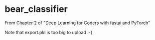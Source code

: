 # bear_classifier
From Chapter 2 of "Deep Learning for Coders with fastai and PyTorch"

Note that export.pkl is too big to upload :-(
